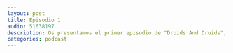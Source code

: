 ```yaml
---
layout: post
title: Episodio 1
audio: 51638197
description: Os presentamos el primer episodio de "Droids And Druids", donde introducimos el podcast y hablamos, como no podía ser de otra manera, de droides y druidas.
categories: podcast
---
```

